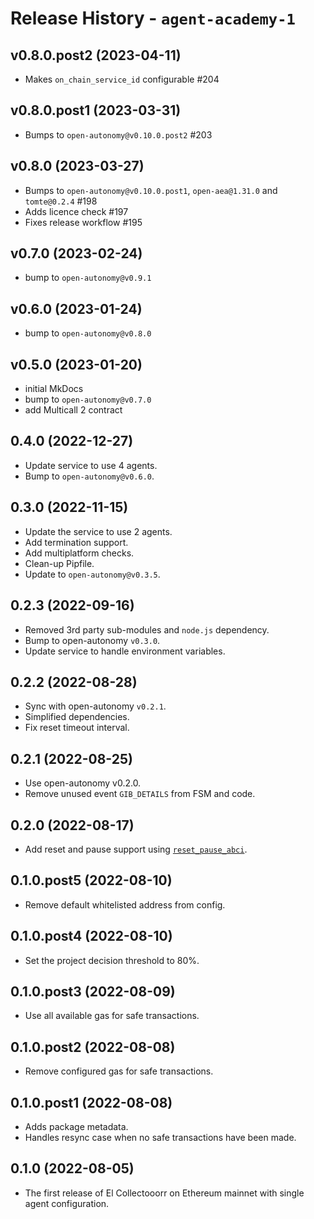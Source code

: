 # Release History - `agent-academy-1`

## v0.8.0.post2 (2023-04-11)
* Makes `on_chain_service_id` configurable #204

## v0.8.0.post1 (2023-03-31)
* Bumps to `open-autonomy@v0.10.0.post2` #203
  
## v0.8.0 (2023-03-27)
* Bumps to `open-autonomy@v0.10.0.post1`, `open-aea@1.31.0` and `tomte@0.2.4` #198
* Adds licence check #197
* Fixes release workflow #195

## v0.7.0 (2023-02-24)
* bump to `open-autonomy@v0.9.1`

## v0.6.0 (2023-01-24)
* bump to `open-autonomy@v0.8.0`

## v0.5.0 (2023-01-20)
* initial MkDocs
* bump to `open-autonomy@v0.7.0`
* add Multicall 2 contract

## 0.4.0 (2022-12-27)
- Update service to use 4 agents.
- Bump to `open-autonomy@v0.6.0`.

## 0.3.0 (2022-11-15)
- Update the service to use 2 agents. 
- Add termination support.
- Add multiplatform checks.
- Clean-up Pipfile.
- Update to `open-autonomy@v0.3.5`.

## 0.2.3 (2022-09-16)

- Removed 3rd party sub-modules and `node.js` dependency.
- Bump to open-autonomy `v0.3.0`.
- Update service to handle environment variables.

## 0.2.2 (2022-08-28)

- Sync with open-autonomy `v0.2.1`.
- Simplified dependencies. 
- Fix reset timeout interval.

## 0.2.1 (2022-08-25)

- Use open-autonomy v0.2.0.
- Remove unused event `GIB_DETAILS` from FSM and code.

## 0.2.0 (2022-08-17)

- Add reset and pause support using [`reset_pause_abci`](https://github.com/valory-xyz/open-autonomy/tree/v0.1.6/packages/valory/skills/reset_pause_abci).

## 0.1.0.post5 (2022-08-10)

- Remove default whitelisted address from config.

## 0.1.0.post4 (2022-08-10)

- Set the project decision threshold to 80%.

## 0.1.0.post3 (2022-08-09)

- Use all available gas for safe transactions. 

## 0.1.0.post2 (2022-08-08)

- Remove configured gas for safe transactions.   

## 0.1.0.post1 (2022-08-08)

- Adds package metadata.
- Handles resync case when no safe transactions have been made.

## 0.1.0 (2022-08-05)

- The first release of El Collectooorr on Ethereum mainnet with single agent configuration.
